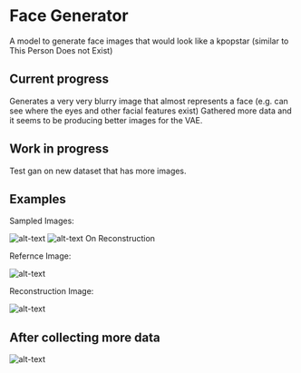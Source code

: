 # Face Generator
A model to generate face images that would look like a kpopstar (similar to This Person Does not Exist)
## Current progress
Generates a very very blurry image that almost represents a face (e.g. can see where the eyes and other facial features exist)
Gathered more data and it seems to be producing better images for the VAE.
## Work in progress
Test gan on new dataset that has more images.

## Examples
Sampled Images:

![alt-text](https://i.imgur.com/HpZBpck.png)
![alt-text](https://i.imgur.com/7WhwMTJ.png)
On Reconstruction

Refernce Image:

![alt-text](https://i.imgur.com/e3sptQi.jpg)

Reconstruction Image:

![alt-text](https://i.imgur.com/PoUK7v0.png)


## After collecting more data
![alt-text](https://i.imgur.com/yPUUx8f.png)
